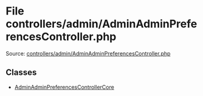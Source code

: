 File controllers/admin/AdminAdminPreferencesController.php
=========

Source: [controllers/admin/AdminAdminPreferencesController.php](https://github.com/PrestaShop/PrestaShop/blob/1.6.0.10/controllers/admin/AdminAdminPreferencesController.php)


Classes
-------

* [AdminAdminPreferencesControllerCore](class.AdminAdminPreferencesControllerCore.md)

